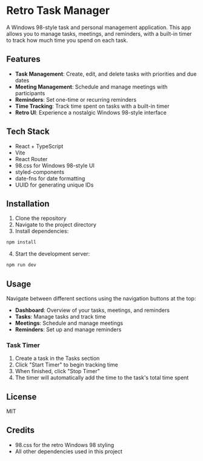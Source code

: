 # Retro Task Manager

A Windows 98-style task and personal management application. This app allows you to manage tasks, meetings, and reminders, with a built-in timer to track how much time you spend on each task.

## Features

- **Task Management**: Create, edit, and delete tasks with priorities and due dates
- **Meeting Management**: Schedule and manage meetings with participants
- **Reminders**: Set one-time or recurring reminders
- **Time Tracking**: Track time spent on tasks with a built-in timer
- **Retro UI**: Experience a nostalgic Windows 98-style interface

## Tech Stack

- React + TypeScript
- Vite
- React Router
- 98.css for Windows 98-style UI
- styled-components
- date-fns for date formatting
- UUID for generating unique IDs

## Installation

1. Clone the repository
2. Navigate to the project directory
3. Install dependencies:

```bash
npm install
```

4. Start the development server:

```bash
npm run dev
```

## Usage

Navigate between different sections using the navigation buttons at the top:

- **Dashboard**: Overview of your tasks, meetings, and reminders
- **Tasks**: Manage tasks and track time
- **Meetings**: Schedule and manage meetings
- **Reminders**: Set up and manage reminders

### Task Timer

1. Create a task in the Tasks section
2. Click "Start Timer" to begin tracking time
3. When finished, click "Stop Timer"
4. The timer will automatically add the time to the task's total time spent

## License

MIT

## Credits

- 98.css for the retro Windows 98 styling
- All other dependencies used in this project
